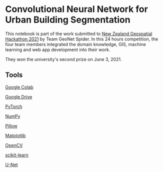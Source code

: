 # Convolutional Neural Network for Urban Building Segmentation

This notebook is part of the work submitted to [New Zealand Geospatial Hackathon 2021](https://www.mbie.govt.nz/science-and-technology/science-and-innovation/international-opportunities/new-zealand-r-d/innovative-partnerships/takiwaehere-the-geospatial-hackathon/) by Team GeoNet Spider. In this 24 hours competition, the four team members integrated the domain knowledge, GIS, machine learning and web app development into their work.

They won the university's second prize on June 3, 2021.

## Tools

[Google Colab](https://colab.research.google.com)

[Google Drive](https://drive.google.com)

[PyTorch](https://pytorch.org/)

[NumPy](https://numpy.org/)

[Pillow](https://pypi.org/project/Pillow/)

[Matplotlib](https://matplotlib.org/)

[OpenCV](https://pypi.org/project/opencv-python/)

[scikit-learn](https://scikit-learn.org/stable/)

[U-Net](https://en.wikipedia.org/wiki/U-Net)
